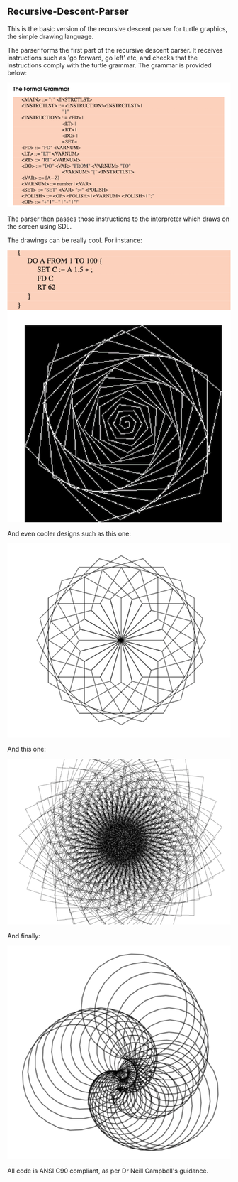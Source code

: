 ## Recursive-Descent-Parser

This is the basic version of the recursive descent parser for turtle graphics, the simple drawing language.

The parser forms the first part of the recursive descent parser. It receives instructions such as 'go forward, go left' etc,
and checks that the instructions comply with the turtle grammar. The grammar is provided below:

<div align="center">

![alt text](./images/grammar.png)

</div>

The parser then passes those instructions to the interpreter which draws on the screen using SDL.

The drawings can be really cool. For instance:


<div align="center">

![alt text](./images/example.png)

</div>

And even cooler designs such as this one:

<div align="center">

![alt text](./images/turtle1.png)

</div>

And this one:

<div align="center">

![alt text](./images/turtle2.png)

</div>

And finally:

<div align="center">

![alt text](./images/turtle3.png)

</div>

All code is ANSI C90 compliant, as per Dr Neill Campbell's guidance.
